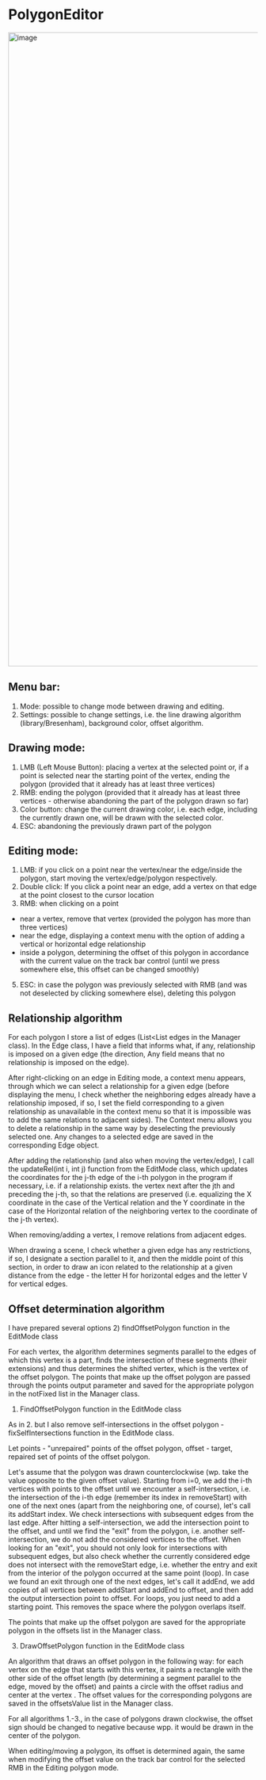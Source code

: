 # PolygonEditor

<img width="1280" alt="image" src="https://github.com/werag55/PolygonEditor/assets/147431062/7f291c15-7ab5-4304-b7ac-419bb2a08bb1">

## Menu bar:
1) Mode: possible to change mode between drawing and editing.
2) Settings: possible to change settings, i.e. the line drawing algorithm (library/Bresenham), background color, offset algorithm.

## Drawing mode:
1) LMB (Left Mouse Button): placing a vertex at the selected point or, if a point is selected near the starting point of the vertex, ending the polygon (provided that it already has at least three vertices)
2) RMB: ending the polygon (provided that it already has at least three vertices - otherwise abandoning the part of the polygon drawn so far)
3) Color button: change the current drawing color, i.e. each edge, including the currently drawn one, will be drawn with the selected color.
4) ESC: abandoning the previously drawn part of the polygon

## Editing mode:
1) LMB: if you click on a point near the vertex/near the edge/inside the polygon, start moving the vertex/edge/polygon respectively.
2) Double click: If you click a point near an edge, add a vertex on that edge at the point closest to the cursor location
3) RMB: when clicking on a point
- near a vertex, remove that vertex (provided the polygon has more than three vertices)
- near the edge, displaying a context menu with the option of adding a vertical or horizontal edge relationship
- inside a polygon, determining the offset of this polygon in accordance with the current value on the track bar control (until we press somewhere else, this offset can be changed smoothly)
5) ESC: in case the polygon was previously selected with RMB (and was not deselected by clicking somewhere else), deleting this polygon

## Relationship algorithm

For each polygon I store a list of edges (List<List<Edge> edges in the Manager class). In the Edge class, I have a field that informs what, if any, relationship is imposed on a given edge (the direction, Any field means that no 
relationship is imposed on the edge).

After right-clicking on an edge in Editing mode, a context menu appears, through which we can select a relationship for a given edge (before displaying the menu, I check whether the neighboring edges already have a relationship imposed, 
if so, I set the field corresponding to a given relationship as unavailable in the context menu so that it is impossible was to add the same relations to adjacent sides). The Context menu allows you to delete a relationship in the same 
way by deselecting the previously selected one. Any changes to a selected edge are saved in the corresponding Edge object.

After adding the relationship (and also when moving the vertex/edge), I call the updateRel(int i, int j) function from the EditMode class, which updates the coordinates for the j-th edge of the i-th polygon in the program if necessary, 
i.e. if a relationship exists. the vertex next after the jth and preceding the j-th, so that the relations are preserved (i.e. equalizing the X coordinate in the case of the Vertical relation and the Y coordinate in the case of the 
Horizontal relation of the neighboring vertex to the coordinate of the j-th vertex).

When removing/adding a vertex, I remove relations from adjacent edges.

When drawing a scene, I check whether a given edge has any restrictions, if so, I designate a section parallel to it, and then the middle point of this section, in order to draw an icon related to the relationship at a given distance 
from the edge - the letter H for horizontal edges and the letter V for vertical edges.

## Offset determination algorithm
I have prepared several options
2) findOffsetPolygon function in the EditMode class

For each vertex, the algorithm determines segments parallel to the edges of which this vertex is a part, finds the intersection of these segments (their extensions) and thus determines the shifted vertex, which is the vertex of the offset 
polygon. The points that make up the offset polygon are passed through the points output parameter and saved for the appropriate polygon in the notFixed list in the Manager class.

1) FindOffsetPolygon function in the EditMode class

As in 2. but I also remove self-intersections in the offset polygon - fixSelfIntersections function in the EditMode class.

Let points - "unrepaired" points of the offset polygon, offset - target, repaired set of points of the offset polygon.

Let's assume that the polygon was drawn counterclockwise (wp. take the value opposite to the given offset value).
Starting from i=0, we add the i-th vertices with points to the offset until we encounter a self-intersection, i.e. the intersection of the i-th edge (remember its index in removeStart) with one of the next ones (apart from the neighboring 
one, of course), let's call its addStart index. We check intersections with subsequent edges from the last edge. After hitting a self-intersection, we add the intersection point to the offset, and until we find the "exit" from the polygon, 
i.e. another self-intersection, we do not add the considered vertices to the offset. When looking for an "exit", you should not only look for intersections with subsequent edges, but also check whether the currently considered edge does not 
intersect with the removeStart edge, i.e. whether the entry and exit from the interior of the polygon occurred at the same point (loop). In case we found an exit through one of the next edges, let's call it addEnd, we add copies of all 
vertices between addStart and addEnd to offset, and then add the output intersection point to offset. For loops, you just need to add a starting point. This removes the space where the polygon overlaps itself.

The points that make up the offset polygon are saved for the appropriate polygon in the offsets list in the Manager class.

3) DrawOffsetPolygon function in the EditMode class

An algorithm that draws an offset polygon in the following way: for each vertex on the edge that starts with this vertex, it paints a rectangle with the other side of the offset length (by determining a segment parallel to the edge, 
moved by the offset) and paints a circle with the offset radius and center at the vertex . The offset values for the corresponding polygons are saved in the offsetsValue list in the Manager class.

For all algorithms 1.-3., in the case of polygons drawn clockwise, the offset sign should be changed to negative because wpp. it would be drawn in the center of the polygon.

When editing/moving a polygon, its offset is determined again, the same when modifying the offset value on the track bar control for the selected RMB in the Editing polygon mode.
